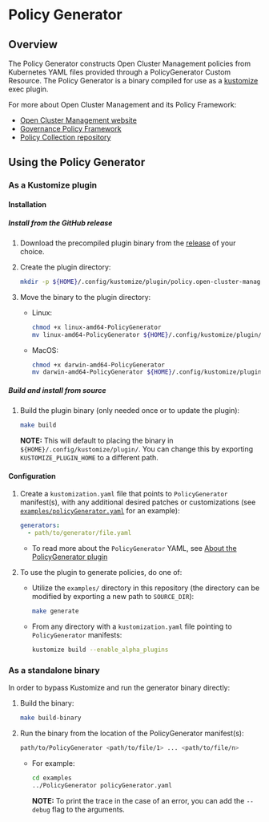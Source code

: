 # Policy Generator

## Overview

The Policy Generator constructs Open Cluster Management policies from Kubernetes YAML files provided
through a PolicyGenerator Custom Resource. The Policy Generator is a binary compiled for use as a
[kustomize](https://kustomize.io/) exec plugin.

For more about Open Cluster Management and its Policy Framework:

- [Open Cluster Management website](https://open-cluster-management.io/)
- [Governance Policy Framework](https://open-cluster-management.io/getting-started/integration/policy-framework/)
- [Policy Collection repository](https://github.com/stolostron/policy-collection)

## Using the Policy Generator

### As a Kustomize plugin

#### Installation

##### Install from the GitHub release

1. Download the precompiled plugin binary from the
  [release](https://github.com/open-cluster-management-io/policy-generator-plugin/releases)
  of your choice.

2. Create the plugin directory:

   ```bash
   mkdir -p ${HOME}/.config/kustomize/plugin/policy.open-cluster-management.io/v1/policygenerator
   ```

3. Move the binary to the plugin directory:

   - Linux:

     ```bash
     chmod +x linux-amd64-PolicyGenerator
     mv linux-amd64-PolicyGenerator ${HOME}/.config/kustomize/plugin/policy.open-cluster-management.io/v1/policygenerator/PolicyGenerator
     ```

   - MacOS:

     ```bash
     chmod +x darwin-amd64-PolicyGenerator
     mv darwin-amd64-PolicyGenerator ${HOME}/.config/kustomize/plugin/policy.open-cluster-management.io/v1/policygenerator/PolicyGenerator
     ```

##### Build and install from source

1. Build the plugin binary (only needed once or to update the plugin):
   ```bash
   make build
   ```
   **NOTE:** This will default to placing the binary in `${HOME}/.config/kustomize/plugin/`. You can
   change this by exporting `KUSTOMIZE_PLUGIN_HOME` to a different path.

#### Configuration

1. Create a `kustomization.yaml` file that points to `PolicyGenerator` manifest(s), with any
   additional desired patches or customizations (see
   [`examples/policyGenerator.yaml`](./examples/policyGenerator.yaml) for an example):

   ```yaml
   generators:
     - path/to/generator/file.yaml
   ```

   - To read more about the `PolicyGenerator` YAML, see
     [About the PolicyGenerator plugin](./docs/policygenerator.md)

2. To use the plugin to generate policies, do one of:
   - Utilize the `examples/` directory in this repository (the directory can be modified by
     exporting a new path to `SOURCE_DIR`):
     ```bash
     make generate
     ```
   - From any directory with a `kustomization.yaml` file pointing to `PolicyGenerator` manifests:
     ```bash
     kustomize build --enable_alpha_plugins
     ```

### As a standalone binary

In order to bypass Kustomize and run the generator binary directly:

1. Build the binary:

   ```bash
   make build-binary
   ```

2. Run the binary from the location of the PolicyGenerator manifest(s):
   ```bash
   path/to/PolicyGenerator <path/to/file/1> ... <path/to/file/n>
   ```
   - For example:
     ```bash
     cd examples
     ../PolicyGenerator policyGenerator.yaml
     ```
     **NOTE:** To print the trace in the case of an error, you can add the `--debug` flag to the
     arguments.
